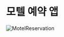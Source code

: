 # 모텔 예약 앱

![MotelReservation](https://user-images.githubusercontent.com/76393020/114979694-4bf51c00-9ec6-11eb-92f1-04566018f595.png)
